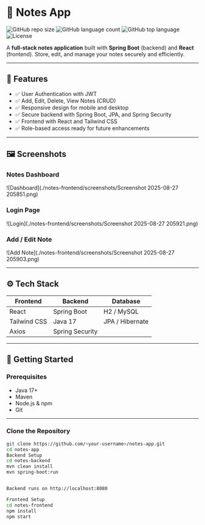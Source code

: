 # 📝 Notes App

![GitHub repo size](https://img.shields.io/github/repo-size/MrXaid/NotesAppChallenge) 
![GitHub language count](https://img.shields.io/github/languages/count/MrXaid/NotesAppChallenge) 
![GitHub top language](https://img.shields.io/github/languages/top/MrXaid/NotesAppChallenge)
![License](https://img.shields.io/github/license/MrXaid/NotesAppChallenge)

A **full-stack notes application** built with **Spring Boot** (backend) and **React** (frontend). Store, edit, and manage your notes securely and efficiently.

---

## 🌟 Features

- ✅ User Authentication with JWT
- ✅ Add, Edit, Delete, View Notes (CRUD)
- ✅ Responsive design for mobile and desktop
- ✅ Secure backend with Spring Boot, JPA, and Spring Security
- ✅ Frontend with React and Tailwind CSS
- ✅ Role-based access ready for future enhancements

---

## 🖼 Screenshots

### Notes Dashboard
![Dashboard](./notes-frontend/screenshots/Screenshot 2025-08-27 205851.png)

### Login Page
![Login](./notes-frontend/screenshots/Screenshot 2025-08-27 205921.png)

### Add / Edit Note
![Add Note](./notes-frontend/screenshots/Screenshot 2025-08-27 205903.png)

---

## ⚙️ Tech Stack

| Frontend | Backend | Database |
|----------|---------|----------|
| React    | Spring Boot | H2 / MySQL |
| Tailwind CSS | Java 17 | JPA / Hibernate |
| Axios | Spring Security | |

---

## 🚀 Getting Started

### Prerequisites

- Java 17+
- Maven
- Node.js & npm
- Git

---

### Clone the Repository
```bash
git clone https://github.com/<your-username>/notes-app.git
cd notes-app
Backend Setup
cd notes-backend
mvn clean install
mvn spring-boot:run


Backend runs on http://localhost:8080

Frontend Setup
cd notes-frontend
npm install
npm start
